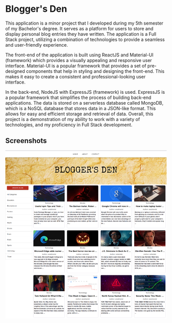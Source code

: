 
# Blogger's Den

This application is a minor project that I developed during my 5th semester of my Bachelor's degree. It serves as a platform for users to store and display personal blog entries they have written. The application is a Full Stack project, utilizing a combination of technologies to provide a seamless and user-friendly experience.

The front-end of the application is built using ReactJS and Material-UI (framework) which provides a visually appealing and responsive user interface. Material-UI is a popular framework that provides a set of pre-designed components that help in styling and designing the front-end. This makes it easy to create a consistent and professional-looking user interface.

In the back-end, NodeJS with ExpressJS (framework) is used. ExpressJS is a popular framework that simplifies the process of building back-end applications. The data is stored on a serverless database called MongoDB, which is a NoSQL database that stores data in a JSON-like format. This allows for easy and efficient storage and retrieval of data. Overall, this project is a demonstration of my ability to work with a variety of technologies, and my proficiency in Full Stack development.
## Screenshots

![Home Page](https://raw.githubusercontent.com/anubhavlal07/Blog-Website/main/Screen%20shot/home.png)


